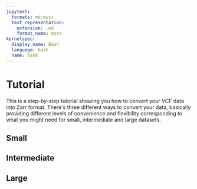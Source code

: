 ```yaml
---
jupytext:
  formats: md:myst
  text_representation:
    extension: .md
    format_name: myst
kernelspec:
  display_name: Bash
  language: bash
  name: bash
---
```

# Tutorial

This is a step-by-step tutorial showing you how to convert your
VCF data into Zarr format. There's three different ways to
convert your data, basically providing different levels of
convenience and flexibility corresponding to what you might
need for small, intermediate and large datasets.

## Small

 <div id="vcf2zarr_convert"></div>
 <script>
 AsciinemaPlayer.create('_static/vcf2zarr_convert.cast',
    document.getElementById('vcf2zarr_convert'), {
    cols:80,
    rows:12
 });
 </script>

## Intermediate

 <div id="vcf2zarr_explode"></div>
 <script>
 AsciinemaPlayer.create('_static/vcf2zarr_explode.cast',
    document.getElementById('vcf2zarr_explode'), {
    cols:80,
    rows:12
 });
 </script>


## Large

